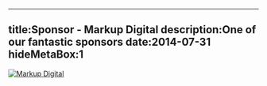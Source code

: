 ----
title:Sponsor - Markup Digital
description:One of our fantastic sponsors
date:2014-07-31
hideMetaBox:1
----

[![Markup Digital](/content/media/image/markup-small.png)][1]  

[1]: http://www.usemarkup.com
